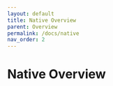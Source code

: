 ```yaml
---
layout: default
title: Native Overview
parent: Overview
permalink: /docs/native
nav_order: 2
---
```

# Native Overview
